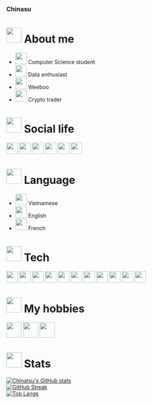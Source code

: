 ### Chinasu

# <img src="https://user-images.githubusercontent.com/111115952/236140749-eeaa1116-8fcc-430b-884b-bd46a1f596bb.png" height="40px">    About me
+ <img src="https://user-images.githubusercontent.com/111115952/235999479-f96659e9-3f7b-4e68-965e-20084e0e1aa1.png" height="30px"> Computer Science student 
+ <img src="https://user-images.githubusercontent.com/111115952/236153333-64263a36-d852-47f1-900e-97a97d1be100.png" height="30px"> Data enthusiast
+ <img src="https://user-images.githubusercontent.com/111115952/235999758-f6c89ce1-1d5e-4a3a-b7b4-fed3cfc8515a.png" height="30px"> Weeboo 
+ <img src="https://user-images.githubusercontent.com/111115952/236153624-0bed9414-9715-4413-aa62-326e8a3b74a2.png" height="30px"> Crypto trader


# <img src="https://user-images.githubusercontent.com/111115952/235998817-2a68c913-0e53-47f0-b7c5-4ca0aa9bcba2.png" height="40px"> Social life
<a href="https://www.reddit.com/user/OpenNefariousness490" target="blank"><img align="center" src="https://user-images.githubusercontent.com/111115952/235996091-be81f185-dce2-4c2f-9887-27e9fa4b0764.png" height="30" /></a>
<a href="https://www.instagram.com/h.chinatsu28/" target="blank"><img align="center" src="https://user-images.githubusercontent.com/111115952/236135954-fe58992e-436f-4d0f-ab33-21555e6a872f.png" height="30" /></a>
<a href="https://www.linkedin.com/in/thanh-an-ho-321078242/" target="blank"><img align="center" src="https://user-images.githubusercontent.com/111115952/236136233-b6cbf4d6-a9a3-461b-a156-3a7a73588256.png" height="30" /></a>
<a href="https://discordapp.com/users/714444398125121576" target="blank"><img align="center" src="https://user-images.githubusercontent.com/111115952/236145592-0af9c6b8-c67f-4ec2-a3db-f405fe7c996f.png" height="30" /></a>
<a href="hothanhan365@gmail.com" target="blank"><img align="center" src="https://user-images.githubusercontent.com/111115952/236146218-8852db38-2593-47e9-9719-afbf58bc3baf.png" height="30" /></a>
<a href="https://www.instagram.com/h.chinatsu28/" target="blank"><img align="center" src="https://user-images.githubusercontent.com/111115952/236146574-acb76567-2c8a-4ab9-9550-1179187d4633.png" height="30" /></a>

# <img src="https://user-images.githubusercontent.com/111115952/236153850-da3b3330-6d84-494d-bf5f-5ff116b36e96.png" height="40px"> Language
+ <img src="https://user-images.githubusercontent.com/111115952/236154015-1c242675-33a4-41f1-9aab-f5f8996e1ea2.png" height="30px"> Vietnamese 
+ <img src="https://user-images.githubusercontent.com/111115952/236154282-73e9f15a-8783-4092-8ba4-7a8a5dd6013d.png" height="30px"> English 
+ <img src="https://user-images.githubusercontent.com/111115952/236154485-e20578c7-0d90-42c1-8a27-0f3dd58d6672.png" height="30px"> French 




# <img src="https://user-images.githubusercontent.com/111115952/236136658-345472bf-448f-4e23-a4db-f904b58ff2c3.png" height="40px"> Tech
<a href="https://user-images.githubusercontent.com/111115952/236137738-cc5f58be-82b0-41dc-8360-760c418d5e38.png"><img align="center" src="https://user-images.githubusercontent.com/111115952/236137738-cc5f58be-82b0-41dc-8360-760c418d5e38.png" height="30" display=""/></a>
<a><img align="center" src="https://user-images.githubusercontent.com/111115952/236137900-acd8102a-d21e-4a02-b182-9275251f513d.png" height="30" /></a>
<img align="center" src="https://user-images.githubusercontent.com/111115952/236138756-427c836a-0e31-4f5b-b7dc-b148ca0844d0.png" height="30" />
<img align="center" src="https://user-images.githubusercontent.com/111115952/236140854-60d7e0d2-b2fb-4a82-8bac-99ab42a3499a.png" height="30" />
<img align="center" src="https://user-images.githubusercontent.com/111115952/236138852-84de96e3-6577-4ee2-9c6f-3eb2ced3b66b.png" height="30" />
<img align="center" src="https://user-images.githubusercontent.com/111115952/236139098-5c7b0f68-c0d8-4b79-a8f9-6d8aac3dae11.png" height="30" />
<img align="center" src="https://user-images.githubusercontent.com/111115952/236139471-9628decd-1057-4807-a6ae-7ca564e46ff4.png" height="30" />
<img align="center" src="https://user-images.githubusercontent.com/111115952/236139306-31560130-8806-477e-ac38-3131fcc77379.png" height="30" />
<img align="center" src="https://user-images.githubusercontent.com/111115952/236139557-ab839ef6-73a0-4e75-8245-36a04b0303db.png" height="30" />
<img align="center" src="https://user-images.githubusercontent.com/111115952/236140233-0e55c8d3-892c-4ce6-9c8b-cc548356cda7.png" height="30" />
<img align="center" src="https://user-images.githubusercontent.com/111115952/236140298-5beb6be5-0cdd-443b-a5c6-7dff2574fbc8.png" height="30" />

# <img src="https://user-images.githubusercontent.com/111115952/236141295-36fac54c-c0ff-4a48-be76-1ea99385d922.png" height="40px"> My hobbies
<a><img align="center" src="https://user-images.githubusercontent.com/111115952/236141806-9517c448-0970-48cd-8b51-c3ea46da5bc7.png" height="40" /><a>
<img align="center" src="https://user-images.githubusercontent.com/111115952/236142014-12579380-a7ea-464c-8f11-2eca894e96c9.png" height="40" />
<img align="center" src="https://user-images.githubusercontent.com/111115952/236142248-f49b49d0-880b-4f81-946a-e1dec5af5fb1.png" height="40" />

# <img src="https://user-images.githubusercontent.com/111115952/236148706-04bc8428-c30b-4c03-af98-070752acacab.png" height="40"> Stats
[![Chinatsu's GitHub stats](https://github-readme-stats.vercel.app/api?username=Chinatsu28&theme=nightowl)](https://github.com/Chinatsu28/github-readme-stats)\
[![GitHub Streak](https://streak-stats.demolab.com/?user=Chinatsu28&theme=nightowl)](https://git.io/streak-stats)\
[![Top Langs](https://github-readme-stats.vercel.app/api/top-langs/?username=Chinatsu28&layout=compact&theme=nightowl)](https://github.com/Chinatsu28/github-readme-stats)
